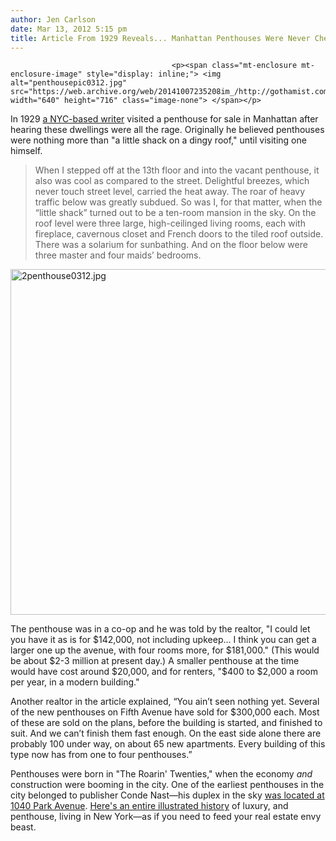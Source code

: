 ```yaml
---
author: Jen Carlson
date: Mar 13, 2012 5:15 pm
title: Article From 1929 Reveals... Manhattan Penthouses Were Never Cheap
---
```


	
										<p><span class="mt-enclosure mt-enclosure-image" style="display: inline;"> <img alt="penthousepic0312.jpg" src="https://web.archive.org/web/20141007235208im_/http://gothamist.com/attachments/arts_jen/penthousepic0312.jpg" width="640" height="716" class="image-none"> </span></p>

<p>In 1929 <a href="https://web.archive.org/web/20141007235208/http://blog.modernmechanix.com/2008/03/12/manhattans-300000-roof-dwellings/">a NYC-based writer</a> visited a penthouse for sale in Manhattan after hearing these dwellings were all the rage. Originally he believed penthouses were nothing more than &quot;a little shack on a dingy roof,&quot; until visiting one himself. </p>

<blockquote>When I stepped off at the 13th floor and into the vacant penthouse, it also was cool as compared to the street. Delightful breezes, which never touch street level, carried the heat away. The roar of heavy traffic below was greatly subdued. So was I, for that matter, when the &#x201C;little shack&#x201D; turned out to be a ten-room mansion in the sky. On the roof level were three large, high-ceilinged living rooms, each with fireplace, cavernous closet and French doors to the tiled roof outside. There was a solarium for sunbathing. And on the floor below were three master and four maids&#x2019; bedrooms.</blockquote>

<p><span class="mt-enclosure mt-enclosure-image" style="display: inline;"> <img alt="2penthouse0312.jpg" src="https://web.archive.org/web/20141007235208im_/http://gothamist.com/attachments/arts_jen/2penthouse0312.jpg" width="640" height="553" class="image-none"> </span></p>

<p>The penthouse was in a co-op and he was told by the realtor, &quot;I could let you have it as is for $142,000, not including upkeep... I think you can get a larger one up the avenue, with four rooms more, for $181,000.&quot; (This would be about $2-3 million at present day.) A smaller penthouse at the time would have cost around $20,000, and for renters, &quot;$400 to $2,000 a room per year, in a modern building.&quot; </p>

<p>Another realtor in the article explained,  &#x201C;You ain&#x2019;t seen nothing yet. Several of the new penthouses on Fifth Avenue have sold for $300,000 each. Most of these are sold on the plans, before the building is started, and finished to suit. And we can&#x2019;t finish them fast enough. On the east side alone there are probably 100 under way, on about 65 new apartments. Every building of this type now has from one to four penthouses.&#x201D;</p>

<p>Penthouses were born in &quot;The Roarin&apos; Twenties,&quot; when the economy <em>and</em> construction were booming in the city. One of the earliest penthouses in the city belonged to publisher Conde Nast&#x2014;his duplex in the sky <a href="https://web.archive.org/web/20141007235208/http://www.nytimes.com/2000/11/05/realestate/streetscapes-1040-park-avenue-86th-street-when-conde-nast-s-duplex-penthouse-was.html?pagewanted=all&amp;src=pm">was located at 1040 Park Avenue</a>. <a href="https://web.archive.org/web/20141007235208/http://books.google.com/books?id=9dPPEk7FUs8C&amp;pg=PA130&amp;lpg=PA130&amp;dq=penthouse+apartment++conde+nast&amp;source=bl&amp;ots=Gl4DutSgyx&amp;sig=6aQuqubOmrTykTMN1rWRKzV9lCM&amp;hl=en&amp;sa=X&amp;ei=_qhfT9LLNIWR0QHj4oGYBw&amp;ved=0CEkQ6AEwBQ#v=onepage&amp;q=penthouse%20apartment%20%20conde%20nast&amp;f=false">Here&apos;s an entire illustrated history</a> of luxury, and penthouse, living in New York&#x2014;as if you need to feed your real estate envy beast.</p>					
										
									
				